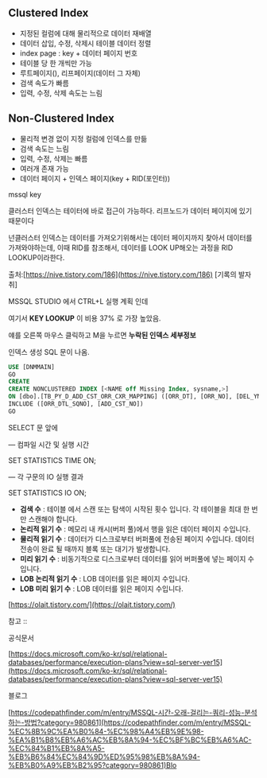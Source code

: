 ## **Clustered Index**

- 지정된 컬럼에 대해 물리적으로 데이터 재배열
- 데이터 삽입, 수정, 삭제시 테이블 데이터 정렬
- index page : key + 데이터 페이지 번호
- 테이블 당 한 개씩만 가능
- 루트페이지(), 리프페이지(데이터 그 자체)
- 검색 속도가 빠름
- 입력, 수정, 삭제 속도는 느림

## **Non-Clustered Index**

- 물리적 변경 없이 지정 컬럼에 인덱스를 만듦
- 검색 속도는 느림
- 입력, 수정, 삭제는 빠름
- 여러개 존재 가능
- 데이터 페이지 + 인덱스 페이지(key + RID(포인터))

mssql key 

클러스터 인덱스는 테이터에 바로 접근이 가능하다. 리프노드가 데이터 페이지에 있기 때문이다

넌클러스터 인덱스는 데이터를 가져오기위해서는 데이터 페이지까지 찾아서 데이터를 가져와야하는데, 이때 RID를 참조해서, 데이터를 LOOK UP해오는 과정을 RID LOOKUP이라한다.

출처:[https://nive.tistory.com/186](https://nive.tistory.com/186) [기록의 발자취]

MSSQL STUDIO 에서 CTRL+L 실행 계획 인데

여기서 **KEY LOOKUP** 이 비용 37% 로 가장 높았음.

얘를 오른쪽 마우스 클릭하고 M을 누르면 **누락된 인덱스 세부정보**

인덱스 생성 SQL 문이 나옴.

```sql
USE [DNMMAIN]
GO
CREATE
CREATE NONCLUSTERED INDEX [<NAME off Missing Index, sysname,>]
ON [dbo].[TB_PY_D_ADD_CST_ORR_CXR_MAPPING] ([ORR_DT], [ORR_NO], [DEL_YN])
INCLUDE ([ORR_DTL_SQNO], [ADD_CST_NO])
GO
```

SELECT 문 앞에 

— 컴파일 시간 및 실행 시간

SET STATISTICS TIME ON;

— 각 구문의 IO 실행 결과

SET STATISTICS IO ON;

- **검색 수** : 테이블 에서 스캔 또는 탐색이 시작된 횟수 입니다. 각 테이블을 최대 한 번만 스캔해야 합니다.
- **논리적 읽기 수** : 메모리 내 캐시(버퍼 풀)에서 행을 읽은 데이터 페이지 수입니다.
- **물리적 읽기 수** : 데이터가 디스크로부터 버퍼풀에 전송된 페이지 수입니다. 데이터 전송이 완료 될 때까지 블록 또는 대기가 발생합니다.
- **미리 읽기 수** : 비동기적으로 디스크로부터 데이터를 읽어 버퍼풀에 넣는 페이지 수입니다.
- **LOB 논리적 읽기 수** : LOB 데이터를 읽은 페이지 수입니다.
- **LOB 미리 읽기 수** : LOB 데이터를 읽은 페이지 수입니다.

[https://olait.tistory.com/](https://olait.tistory.com/)

참고 ::

공식문서

[https://docs.microsoft.com/ko-kr/sql/relational-databases/performance/execution-plans?view=sql-server-ver15](https://docs.microsoft.com/ko-kr/sql/relational-databases/performance/execution-plans?view=sql-server-ver15)

블로그

[https://codepathfinder.com/m/entry/MSSQL-시간-오래-걸리는-쿼리-성능-분석하는-방법?category=980861](https://codepathfinder.com/m/entry/MSSQL-%EC%8B%9C%EA%B0%84-%EC%98%A4%EB%9E%98-%EA%B1%B8%EB%A6%AC%EB%8A%94-%EC%BF%BC%EB%A6%AC-%EC%84%B1%EB%8A%A5-%EB%B6%84%EC%84%9D%ED%95%98%EB%8A%94-%EB%B0%A9%EB%B2%95?category=980861)Blo